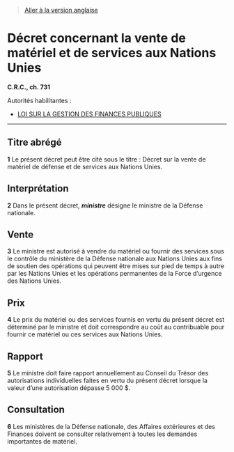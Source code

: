 > [Aller à la version anglaise](/en/Regulations/Consolidated%20Regulations%20of%20Canada/701-800/C.R.C.,%20c.%20731.md)

# Décret concernant la vente de matériel et de services aux Nations Unies

**C.R.C., ch. 731**

Autorités habilitantes : 
- [LOI SUR LA GESTION DES FINANCES PUBLIQUES](/fr/Lois/Lois%20révisées%20du%20Canada/F/F-11.md)

----------



## Titre abrégé


**1** Le présent décret peut être cité sous le titre : Décret sur la vente de matériel de défense et de services aux Nations Unies.




## Interprétation


**2** Dans le présent décret, ***ministre*** désigne le ministre de la Défense nationale.




## Vente


**3** Le ministre est autorisé à vendre du matériel ou fournir des services sous le contrôle du ministère de la Défense nationale aux Nations Unies aux fins de soutien des opérations qui peuvent être mises sur pied de temps à autre par les Nations Unies et les opérations permanentes de la Force d’urgence des Nations Unies.




## Prix


**4** Le prix du matériel ou des services fournis en vertu du présent décret est déterminé par le ministre et doit correspondre au coût au contribuable pour fournir ce matériel ou ces services aux Nations Unies.




## Rapport


**5** Le ministre doit faire rapport annuellement au Conseil du Trésor des autorisations individuelles faites en vertu du présent décret lorsque la valeur d’une autorisation dépasse 5 000 $.




## Consultation


**6** Les ministères de la Défense nationale, des Affaires extérieures et des Finances doivent se consulter relativement à toutes les demandes importantes de matériel.


